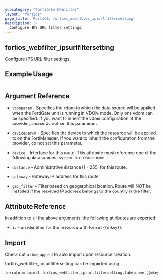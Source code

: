 ```yaml
---
subcategory: "FortiGate Webfilter"
layout: "fortios"
page_title: "FortiOS: fortios_webfilter_ipsurlfiltersetting"
description: |-
  Configure IPS URL filter settings.
---
```


## fortios_webfilter_ipsurlfiltersetting
Configure IPS URL filter settings.

## Example Usage

```hcl

```

## Argument Reference
* `vdomparam` - Specifies the vdom to which the data source will be applied when the FortiGate unit is running in VDOM mode. Only one vdom can be specified. If you want to inherit the vdom configuration of the provider, please do not set this parameter.
* `deviceparam` - Specifies the device to which the resource will be applied to on the FortiManager. If you want to inherit the configuration from the provider, do not set this parameter.

* `device` - Interface for this route. This attribute must reference one of the following datasources: `system.interface.name` .
* `distance` - Administrative distance (1 - 255) for this route.
* `gateway` - Gateway IP address for this route.
* `geo_filter` - Filter based on geographical location. Route will NOT be installed if the resolved IP address belongs to the country in the filter.

## Attribute Reference

In addition to all the above arguments, the following attributes are exported:
* `id` - an identifier for the resource with format {{mkey}}.

## Import

Check out `allow_append` to auto import upon resource creation.

fortios_webfilter_ipsurlfiltersetting can be imported using:
```sh
terraform import fortios_webfilter_ipsurlfiltersetting.labelname {{mkey}}
```
